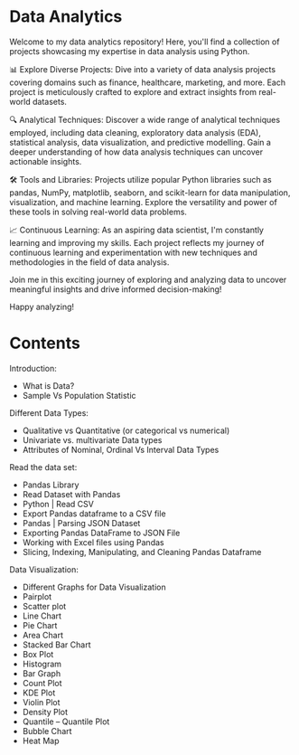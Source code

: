 # Data Analytics

Welcome to my data analytics repository! Here, you'll find a collection of projects showcasing my expertise in data analysis using Python.

📊 Explore Diverse Projects:
Dive into a variety of data analysis projects covering domains such as finance, healthcare, marketing, and more. Each project is meticulously crafted to explore and extract insights from real-world datasets.

🔍 Analytical Techniques:
Discover a wide range of analytical techniques employed, including data cleaning, exploratory data analysis (EDA), statistical analysis, data visualization, and predictive modelling. Gain a deeper understanding of how data analysis techniques can uncover actionable insights.

🛠️ Tools and Libraries:
Projects utilize popular Python libraries such as pandas, NumPy, matplotlib, seaborn, and scikit-learn for data manipulation, visualization, and machine learning. Explore the versatility and power of these tools in solving real-world data problems.

📈 Continuous Learning:
As an aspiring data scientist, I'm constantly learning and improving my skills. Each project reflects my journey of continuous learning and experimentation with new techniques and methodologies in the field of data analysis.

Join me in this exciting journey of exploring and analyzing data to uncover meaningful insights and drive informed decision-making!

Happy analyzing!

# Contents

Introduction:
  - What is Data?
  - Sample Vs Population Statistic

Different Data Types:
  - Qualitative vs Quantitative (or categorical vs numerical)
  - Univariate vs. multivariate Data types
  - Attributes of Nominal, Ordinal Vs Interval Data Types

Read the data set:
  - Pandas Library
  - Read Dataset with Pandas
  - Python | Read CSV
  - Export Pandas dataframe to a CSV file
  - Pandas | Parsing JSON Dataset
  - Exporting Pandas DataFrame to JSON File
  - Working with Excel files using Pandas
  - Slicing, Indexing, Manipulating, and Cleaning Pandas Dataframe

Data Visualization:
  - Different Graphs for Data Visualization
  - Pairplot
  - Scatter plot
  - Line Chart
  - Pie Chart
  - Area Chart
  - Stacked Bar Chart
  - Box Plot
  - Histogram
  - Bar Graph
  - Count Plot
  - KDE Plot
  - Violin Plot
  - Density Plot
  - Quantile – Quantile Plot
  - Bubble Chart
  - Heat Map


